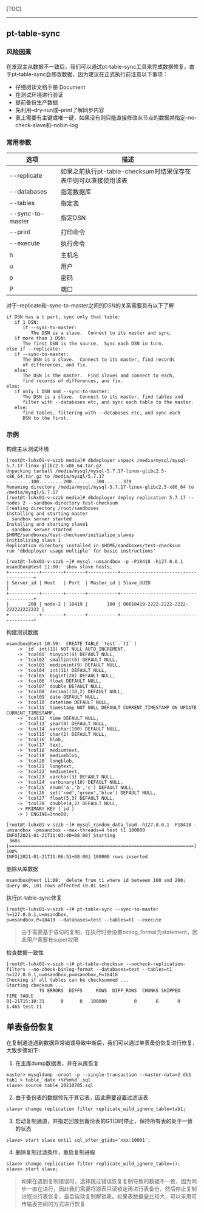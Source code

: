 [TOC]

---

## pt-table-sync

### 风险因素

在发现主从数据不一致后，我们可以通过pt-table-sync工具来完成数据修复。由于pt-table-sync会修改数据，因为建议在正式执行前注意以下事项：

- 仔细阅读文档手册 Document
- 在测试环境进行验证
- 提前备份生产数据
- 先利用–dry-run或–print了解同步内容
- 表上需要有主键或唯一键，如果没有则只能直接修改从节点的数据并指定–no-check-slave和–nobin-log

### 常用参数

选项 | 描述
-- | --
--replicate | 如果之前执行pt-table-checksum时结果保存在表中则可以直接使用该表
--databases | 指定数据库
--tables | 指定表
--sync-to-master | 指定DSN
--print | 打印命令
--execute | 执行命令
h | 主机名
u | 用户
p | 密码
P | 端口

对于–replicate和–sync-to-master之间的DSN的关系需要具有以下了解
```
if DSN has a t part, sync only that table:
   if 1 DSN:
      if --sync-to-master:
         The DSN is a slave.  Connect to its master and sync.
   if more than 1 DSN:
      The first DSN is the source.  Sync each DSN in turn.
else if --replicate:
   if --sync-to-master:
      The DSN is a slave.  Connect to its master, find records
      of differences, and fix.
   else:
      The DSN is the master.  Find slaves and connect to each,
      find records of differences, and fix.
else:
   if only 1 DSN and --sync-to-master:
      The DSN is a slave.  Connect to its master, find tables and
      filter with --databases etc, and sync each table to the master.
   else:
      find tables, filtering with --databases etc, and sync each
      DSN to the first.
```

### 示例

构建主从测试环境
```
[root@t-luhx01-v-szzb media]# dbdeployer unpack /media/mysql/mysql-5.7.17-linux-glibc2.5-x86_64.tar.gz 
Unpacking tarball /media/mysql/mysql-5.7.17-linux-glibc2.5-x86_64.tar.gz to /media/mysql/5.7.17
.........100.........200.........300.......379
Renaming directory /media/mysql/mysql-5.7.17-linux-glibc2.5-x86_64 to /media/mysql/5.7.17
[root@t-luhx01-v-szzb media]# dbdeployer deploy replication 5.7.17 --nodes 2 --sandbox-directory test-checksum
Creating directory /root/sandboxes
Installing and starting master
. sandbox server started
Installing and starting slave1
. sandbox server started
$HOME/sandboxes/test-checksum/initialize_slaves
initializing slave 1
Replication directory installed in $HOME/sandboxes/test-checksum
run 'dbdeployer usage multiple' for basic instructions'

[root@t-luhx01-v-szzb ~]# mysql -umsandbox -p -P18418 -h127.0.0.1
msandbox@test 11:00:  show slave hosts;
+-----------+--------+-------+-----------+--------------------------------------+
| Server_id | Host   | Port  | Master_id | Slave_UUID                           |
+-----------+--------+-------+-----------+--------------------------------------+
|       200 | node-2 | 18419 |       100 | 00018419-2222-2222-2222-222222222222 |
+-----------+--------+-------+-----------+--------------------------------------+
```

构建测试数据
```
msandbox@test 10:59:  CREATE TABLE `test`.`t1` (
    -> `id` int(11) NOT NULL AUTO_INCREMENT,
    -> `tcol01` tinyint(4) DEFAULT NULL,
    -> `tcol02` smallint(6) DEFAULT NULL,
    -> `tcol03` mediumint(9) DEFAULT NULL,
    -> `tcol04` int(11) DEFAULT NULL,
    -> `tcol05` bigint(20) DEFAULT NULL,
    -> `tcol06` float DEFAULT NULL,
    -> `tcol07` double DEFAULT NULL,
    -> `tcol08` decimal(10,2) DEFAULT NULL,
    -> `tcol09` date DEFAULT NULL,
    -> `tcol10` datetime DEFAULT NULL,
    -> `tcol11` timestamp NOT NULL DEFAULT CURRENT_TIMESTAMP ON UPDATE CURRENT_TIMESTAMP,
    -> `tcol12` time DEFAULT NULL,
    -> `tcol13` year(4) DEFAULT NULL,
    -> `tcol14` varchar(100) DEFAULT NULL,
    -> `tcol15` char(2) DEFAULT NULL,
    -> `tcol16` blob,
    -> `tcol17` text,
    -> `tcol18` mediumtext,
    -> `tcol19` mediumblob,
    -> `tcol20` longblob,
    -> `tcol21` longtext,
    -> `tcol22` mediumtext,
    -> `tcol23` varchar(3) DEFAULT NULL,
    -> `tcol24` varbinary(10) DEFAULT NULL,
    -> `tcol25` enum('a','b','c') DEFAULT NULL,
    -> `tcol26` set('red','green','blue') DEFAULT NULL,
    -> `tcol27` float(5,3) DEFAULT NULL,
    -> `tcol28` double(4,2) DEFAULT NULL,
    -> PRIMARY KEY (`id`)
    -> ) ENGINE=InnoDB;

[root@t-luhx01-v-szzb ~]# mysql_random_data_load -h127.0.0.1 -P18418 -umsandbox -pmsandbox --max-threads=4 test t1 100000
INFO[2021-01-21T11:03:40+08:00] Starting                                     
 3m8s [====================================================================] 100%
INFO[2021-01-21T11:06:51+08:00] 100000 rows inserted
```

删除从库数据
```
msandbox@test 11:08:  delete from t1 where id between 100 and 200;
Query OK, 101 rows affected (0.01 sec)
```

执行pt-table-sync修复
```
[root@t-luhx01-v-szzb ~]# pt-table-sync --sync-to-master h=127.0.0.1,u=msandbox,
p=msandbox,P=18419 --databases=test --tables=t1 --execute
```
> 由于需要基于语句的复制，在执行时会设置binlog_format为statement，因此用户需要有super权限

检查数据一致性
```
[root@t-luhx01-v-szzb ~]# pt-table-checksum --nocheck-replication-filters --no-check-binlog-format --databases=test --tables=t1 h=127.0.0.1,u=msandbox,p=msandbox,P=18418
Checking if all tables can be checksummed ...
Starting checksum ...
            TS ERRORS  DIFFS     ROWS  DIFF_ROWS  CHUNKS SKIPPED    TIME TABLE
01-21T15:10:31      0      0   100000          0       6       0   1.465 test.t1
```

## 单表备份恢复

在复制通道遇到数据异常错误导致中断后，我们可以通过单表备份恢复进行修复，大致步骤如下:

1. 在主库dump数据表，并在从库恢复
```
master> mysqldump -uroot -p --single-transaction --master-data=2 db1 tab1 > table_`date +%Y%m%d`.sql
slave> source table_20210705.sql
```

2. 由于备份表的数据领先于其它表，因此需要设置过滤该表
```
slave> change replication filter replicate_wild_ignore_table=tab1;
```

3. 启动复制通道，并指定回放到备份表的GTID时停止，保持所有表的处于一致的状态
```
slave> start slave until sql_after_gtids='xxx:10001';
```

4. 删除复制过滤条件，重启复制进程
```
slave> change replication filter replicate_wild_ignore_table=();
slave> start slave;
```

> 如果在遇到复制错误时，选择跳过错误恢复复制导致的数据不一致，因为同步一直在进行，因此我们需要将源表只读锁定再进行表备份，然后停止复制进程进行表恢复，最后启动复制解锁表。如果表数据量比较大，可以采用可传输表空间的方式进行恢复